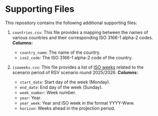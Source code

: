 # Supporting Files

This repository contains the following additional supporting files: 

1. `countries.csv`: This file provides a mapping between the names of various countries and their corresponding ISO 3166-1 alpha-2 codes. **Columns:**
    - `country_name`: The name of the country.
    - `iso2_code`: The ISO 3166-1 alpha-2 code of the country.

2. `isoweeks.csv`: 
This file provides a list of [ISO weeks](https://en.wikipedia.org/wiki/ISO_week_date) related to the scenario period of RSV scenario round 2025/2026. **Columns:**
    - `start_date`: Start day of the week (Monday).
    - `end_date`: End day of the week (Sunday).
    - `week_number`: Week number.
    - `year`: Year.
    - `year_week`: Year and ISO week in the format YYYY-Www.
    - `horizon`: Weeks ahead in the projection period.
